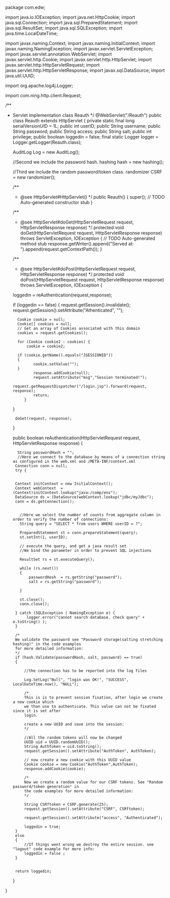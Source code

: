 package com.edw;

import java.io.IOException;
import java.net.HttpCookie;
import java.sql.Connection;
import java.sql.PreparedStatement;
import java.sql.ResultSet;
import java.sql.SQLException;
import java.time.LocalDateTime;

import javax.naming.Context;
import javax.naming.InitialContext;
import javax.naming.NamingException;
import javax.servlet.ServletException;
import javax.servlet.annotation.WebServlet;
import javax.servlet.http.Cookie;
import javax.servlet.http.HttpServlet;
import javax.servlet.http.HttpServletRequest;
import javax.servlet.http.HttpServletResponse;
import javax.sql.DataSource;
import java.util.UUID;

import org.apache.log4j.Logger;

import com.ning.http.client.Request;

/**
 * Servlet implementation class Reauth
 */
@WebServlet("/Reauth")
public class Reauth extends HttpServlet {
	private static final long serialVersionUID = 1L;
	public int userID; 
	public String username; 
	public String password; 
	public String access; 
	public String salt; 
	public int privilege; 
	public boolean loggedin = false;
	final static Logger logger = Logger.getLogger(Reauth.class);
       
	 AuditLog Log = new AuditLog();

     //Second we include the password hash.
     hashing hash = new hashing();

     //Third we include the random password/token class.
     randomizer CSRF = new randomizer();
     
    /**
     * @see HttpServlet#HttpServlet()
     */
    public Reauth() {
        super();
        // TODO Auto-generated constructor stub
    }

	/**
	 * @see HttpServlet#doGet(HttpServletRequest request, HttpServletResponse response)
	 */
	protected void doGet(HttpServletRequest request, HttpServletResponse response) throws ServletException, IOException {
		// TODO Auto-generated method stub
		response.getWriter().append("Served at: ").append(request.getContextPath());
	}

	/**
	 * @see HttpServlet#doPost(HttpServletRequest request, HttpServletResponse response)
	 */
	protected void doPost(HttpServletRequest request, HttpServletResponse response) throws ServletException, IOException {
	
	loggedin = reAuthentication(request,response);
	
	if (loggedin == false)
	{
		request.getSession().invalidate();
		request.getSession().setAttribute("Athenticated", "");
		
		 Cookie cookie = null;
   	  	 Cookie[] cookies = null;
         // Get an array of Cookies associated with this domain
         cookies = request.getCookies();
             
         for (Cookie cookie2 : cookies) {
             cookie = cookie2;
             
         if (cookie.getName().equals("JSESSIONID"))
         {        	 
       		 	cookie.setValue("");
         }         
        	    response.addCookie(null);
        		request.setAttribute("msg","Session terminated!");
        		request.getRequestDispatcher("/login.jsp").forward(request, response);
     		    return;
        	}
	}
		
		doGet(request, response);
	}
	
	public boolean reAuthentication(HttpServletRequest request, HttpServletResponse response)
    {
		
		 
         String passwordHash = "";
		 //Here we connect to the database by means of a connection string as configured in the web.xml and /META-INF/context.xml 
		Connection conn = null;
	    try {
		
		
		Context initContext = new InitialContext();
		Context webContext  = (Context)initContext.lookup("java:/comp/env");
		DataSource ds = (DataSource)webContext.lookup("jdbc/myJdbc");
		conn = ds.getConnection();	
		

		  //Here we select the number of counts from aggregate column in order to verify the number of connections:
	      String query = "SELECT * from users WHERE userID = ?";
	   
	      PreparedStatement st = conn.prepareStatement(query);
	      st.setInt(1, userID);
	      
	      // execute the query, and get a java result set
	      //We bind the parameter in order to prevent SQL injections

	      ResultSet rs = st.executeQuery();
	      
	      while (rs.next())
	      {
	    	  passwordHash  = rs.getString("password");
	    	  salt = rs.getString("password");
	
	      }
	      
	      st.close();
	      conn.close();
	    
		} catch (SQLException | NamingException e) {
			 logger.error("cannot search database. check query" + e.toString() );
		}
	    
	    /*
        We validate the password see "Password storage(salting stretching hashing)" in the code examples
        for more detailed information:
        */
        if (hash.Validate(passwordHash, salt, password) == true)
        {
        	
        	//the connection has to be reported into the log files
        	
            Log.SetLog("Null", "login was OK!", "SUCCESS", LocalDateTime.now(), "NULL");

            /*
            This is is to prevent session fixation, after login we create a new cookie which
            we than use to authenticate. This value can not be fixated since it is set after 
            login.

            create a new UUID and save into the session:
            */
      
            //All the random tokens will now be changed
            UUID uid = UUID.randomUUID();          
            String AuthToken = uid.toString();
            request.getSession().setAttribute("AuthToken", AuthToken);
            
            // now create a new cookie with this UUID value
            Cookie cookie = new Cookie("AuthToken",AuthToken);
            response.addCookie(cookie);

            /*
            Now we create a random value for our CSRF tokens. See "Random password/token generation" in
            the code examples for more detailed information:
            */
            
            String CSRftoken = CSRF.generate(25);
            request.getSession().setAttribute("CSRF", CSRftoken);
            
            request.getSession().setAttribute("access", "Authenticated");

            loggedin = true;
        }
        else
        {
            //If things went wrong we destroy the entire session. see "logout" code example for more info:
        	loggedin = false ;
        }
          	    
		
		return loggedin;
		
    }

}
